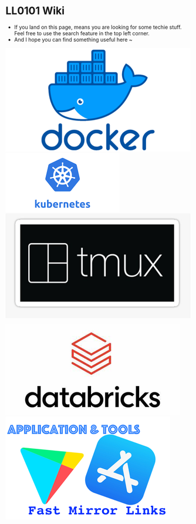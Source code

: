 # LL0101 Wiki

- If you land on this page, means you are looking for some techie stuff. Feel free to use the search feature in the top
  left corner.
- And I hope you can find something useful here ~



[comment]: <> ([![logo]&#40;_images/service/postgreSQL.jpeg ':size=300'&#41;]&#40;# "Postgres"&#41;&nbsp;)

[comment]: <> ([![logo]&#40;_images/service/mssql.png ':size=300'&#41;]&#40;# "SQL Server"&#41;&nbsp;)

[![logo](_images/service/docker.png ':size=300')](cheatsheet/docker.md "Docker")
[![logo](_images/service/k8s.png ':size=300')](cheatsheet/k8s.md "K8s")
[![logo](_images/service/tmux.png ':size=300')](cheatsheet/tmux.md "TMUX")  <br />

[![logo](_images/service/databricks.jpeg ':size=300')](cheatsheet/databricks.md "Databricks")&nbsp;
[![logo](_images/service/download.png ':size=300')](collections/downloads/download.md "Download")
